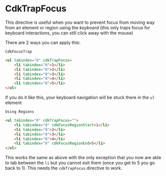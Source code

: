 
# CdkTrapFocus

This directive is useful when you want to prevent focus from moving way from an element or region using the *keyboard* (this only traps focus for keyboard interactions, you can still click away with the mouse)

There are 2 ways you can apply this:

`CdkFocusTrap`

```html
<ul tabindex="0" cdkTrapFocus>
	<li tabindex="0">1</li>
	<li tabindex="0">2</li>
	<li tabindex="0">3</li>
	<li tabindex="0">4</li>
	<li tabindex="0">5</li>
</ul>
```

If you do it like this, your keyboard navigation will be stuck there in the `ul` element

`Using Regions`

```html
<ul tabindex="0" cdkTrapFocus="">
	<li tabindex="0" cdkFocusRegionStart>1</li>
	<li tabindex="0">2</li>
	<li tabindex="0">3</li>
	<li tabindex="0">4</li>
	<li tabindex="0" cdkFocusRegionEnd>5</li>
</ul>
```

This works the same as above with the only exception that you now are able to tab between the `li` but you cannot exit them (once you get to 5 you go back to 1). This needs the `cdkTrapFocus` directive to work.